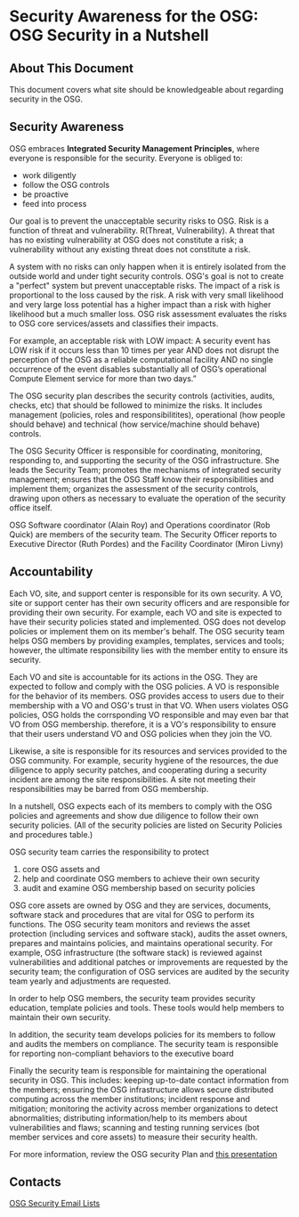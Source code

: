 **Security Awareness for the OSG: OSG Security in a Nutshell**
==============================================================

About This Document
-------------------

This document covers what site should be knowledgeable about regarding security in the OSG.

Security Awareness
------------------

OSG embraces **Integrated Security Management Principles**, where everyone is responsible for the security.
Everyone is obliged to:

-   work diligently
-   follow the OSG controls
-   be proactive
-   feed into process

Our goal is to prevent the unacceptable security risks to OSG. Risk is a function of threat and vulnerability. R(Threat, Vulnerability). A threat that has no existing vulnerability at OSG does not constitute a risk; a vulnerability without any existing threat does not constitute a risk.

A system with no risks can only happen when it is entirely isolated from the outside world and under tight security controls. OSG's goal is not to create a "perfect" system but prevent unacceptable risks. The impact of a risk is proportional to the loss caused by the risk. A risk with very small likelihood and very large loss potential has a higher impact than a risk with higher likelihood but a much smaller loss. OSG risk assessment evaluates the risks to OSG core services/assets and classifies their impacts.

For example, an acceptable risk with LOW impact: A security event has LOW risk if it occurs less than 10 times per year AND does not disrupt the perception of the OSG as a reliable computational facility AND no single occurrence of the event disables substantially all of OSG’s operational Compute Element service for more than two days.”

The OSG security plan describes the security controls (activities, audits, checks, etc) that should be followed to minimize the risks. It includes management (policies, roles and responsibilitites), operational (how people should behave) and technical (how service/machine should behave) controls.

The OSG Security Officer is responsible for coordinating, monitoring, responding to, and supporting the security of the OSG infrastructure. She leads the Security Team; promotes the mechanisms of integrated security management; ensures that the OSG Staff know their responsibilities and implement them; organizes the assessment of the security controls, drawing upon others as necessary to evaluate the operation of the security office itself.

OSG Software coordinator (Alain Roy) and Operations coordinator (Rob Quick) are members of the security team. The Security Officer reports to Executive Director (Ruth Pordes) and the Facility Coordinator (Miron Livny)

Accountability
--------------

Each VO, site, and support center is responsible for its own security. A VO, site or support center has their own security officers and are responsible for providing their own security. For example, each VO and site is expected to have their security policies stated and implemented. OSG does not develop policies or implement them on its member's behalf. The OSG security team helps OSG members by providing examples, templates, services and tools; however, the ultimate responsibility lies with the member entity to ensure its security.

Each VO and site is accountable for its actions in the OSG. They are expected to follow and comply with the OSG policies. A VO is responsible for the behavior of its members. OSG provides access to users due to their membership with a VO and OSG's trust in that VO. When users violates OSG policies, OSG holds the corrsponding VO responsible and may even bar that VO from OSG membership. therefore, it is a VO's responsibility to ensure that their users understand VO and OSG policies when they join the VO.

Likewise, a site is responsible for its resources and services provided to the OSG community. For example, security hygiene of the resources, the due diligence to apply security patches, and cooperating during a security incident are among the site responsibilities. A site not meeting their responsibilities may be barred from OSG membership.

In a nutshell, OSG expects each of its members to comply with the OSG policies and agreements and show due diligence to follow their own security policies. (All of the security policies are listed on Security Policies and procedures table.)

OSG security team carries the responsibility to protect 

1. core OSG assets and 
2. help and coordinate OSG members to achieve their own security 
3. audit and examine OSG membership based on security policies

OSG core assets are owned by OSG and they are services, documents, software stack and procedures that are vital for OSG to perform its functions. The OSG security team monitors and reviews the asset protection (including services and software stack), audits the asset owners, prepares and maintains policies, and maintains operational security. For example, OSG infrastructure (the software stack) is reviewed against vulnerabilities and additional patches or improvements are requested by the security team; the configuration of OSG services are audited by the security team yearly and adjustments are requested.

In order to help OSG members, the security team provides security education, template policies and tools. These tools would help members to maintain their own security.

In addition, the security team develops policies for its members to follow and audits the members on compliance. The security team is responsible for reporting non-compliant behaviors to the executive board

Finally the security team is responsible for maintaining the operational security in OSG. This includes: keeping up-to-date contact information from the members; ensuring the OSG infrastructure allows secure distributed computing across the member institutions; incident response and mitigation; monitoring the activity across member organizations to detect abnormalities; distributing information/help to its members about vulnerabilities and flaws; scanning and testing running services (bot member services and core assets) to measure their security health.

For more information, review the OSG security Plan and [this presentation](http://osg-docdb.opensciencegrid.org/cgi-bin/ShowDocument?docid=573)

Contacts
--------

[OSG Security Email Lists](EmailLists)
